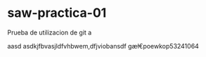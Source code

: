 # saw-practica-01
Prueba de utilizacion de git
a

aasd
asdkjfbvasjldfvhbwem,dfjviobansdf gæł€poewkop53241064
